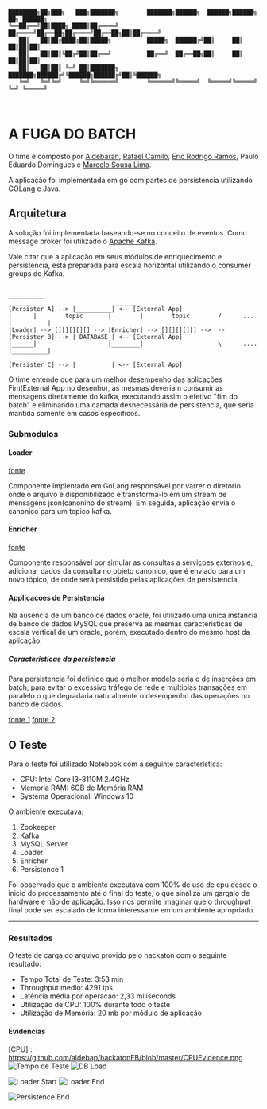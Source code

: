 ```
████████╗██╗███╗   ███╗███████╗        ███████╗██████╗  ██████╗██████╗ ██╗ ██████╗
╚══██╔══╝██║████╗ ████║██╔════╝        ██╔════╝██╔══██╗██╔════╝██╔══██╗██║██╔════╝
   ██║   ██║██╔████╔██║█████╗          █████╗  ██████╔╝██║     ██║  ██║██║██║     
   ██║   ██║██║╚██╔╝██║██╔══╝          ██╔══╝  ██╔══██╗██║     ██║  ██║██║██║     
   ██║   ██║██║ ╚═╝ ██║███████╗        ███████╗██████╔╝╚██████╗██████╔╝██║╚██████╗
   ╚═╝   ╚═╝╚═╝     ╚═╝╚══════╝        ╚══════╝╚═════╝  ╚═════╝╚═════╝ ╚═╝ ╚═════╝
                                                                                  
           
```
# A FUGA DO BATCH #


O time é composto por [Aldebaran](https://github.com/aldebap), [Rafael Camilo](https://github.com/rcamilo), [Eric Rodrigo Ramos](https://github.com/eric-r-ramos), Paulo Eduardo Domingues e [Marcelo Sousa Lima](https://github.com/marceluxvk).

A aplicação foi implementada em go com partes de persistencia utilizando GOLang e Java.

## Arquitetura ##

A solução foi implementada baseando-se no conceito de eventos. Como message broker foi utilizado o [Apache Kafka](http://kafka.apache.org/).

Vale citar que a aplicação em seus módulos de enriquecimento e persistencia, está preparada para escala horizontal utilizando o consumer groups do Kafka.

```
                                                                                __________
 ______                      ________                        [Persister A] --> |__________| <-- [External App]
|      |        topic       |        |        topic        /      ...          |          |
|Loader| --> [][][][][] --> |Enricher| --> [][][][][] -->  --[Persister B] --> | DATABASE | <-- [External App]
|______|                    |________|                     \      ....         |__________|
                                                             [Persister C] --> |__________| <-- [External App]
```

O time entende que para um melhor desempenho das aplicações Fim(External App no desenho), as mesmas deveriam consumir as mensagens diretamente do kafka, executando assim o efetivo "fim do batch" e eliminando uma camada desnecessária de persistencia, que seria mantida somente em casos específicos.

### Submodulos ###

#### Loader ####

[fonte](https://github.com/aldebap/hackatonFB/tree/master/requestLoader)

Componente implentado em GoLang responsável por varrer o diretorio onde o arquivo é disponibilizado e transforma-lo em um stream de mensagens json(canonino do stream). Em seguida, aplicação envia o canonico para um topico kafka.

#### Enricher ####

[fonte](https://github.com/aldebap/hackatonFB/tree/master/project)

Componente responsável por simular as consultas a serviçoes externos e, adicionar dados da consulta no objeto canonico, que é enviado para um novo tópico, de onde será persistido pelas aplicações de persistencia.

#### Applicacoes de Persistencia ####

Na ausência de um banco de dados oracle, foi utilizado uma unica instancia de banco de dados MySQL que preserva as mesmas caracteristicas de escala vertical de um oracle, porém, executado dentro do mesmo host da aplicação.

##### Caracteristicas da persistencia #####

Para persistencia foi definido que o melhor modelo seria o de inserções em batch, para evitar o excessivo tráfego de rede e multiplas transações em paralelo o que degradaria naturalmente o desempenho das operações no banco de dados.

[fonte 1](https://github.com/aldebap/hackatonFB/tree/master/ajuste-persistence/) [fonte 2](https://github.com/aldebap/hackatonFB/tree/master/ebcdic-spring-boot)

## O Teste ##

Para o teste foi utilizado Notebook com a seguinte caracteristica:

* CPU: Intel Core I3-3110M 2.4GHz 
* Memoria RAM: 6GB de Memória RAM 
* Systema Operacional: Windows 10

O ambiente executava:
1. Zookeeper
2. Kafka
3. MySQL Server
4. Loader
5. Enricher
6. Persistence 1

Foi observado que o ambiente executava com 100% de uso de cpu desde o inicio do processamento até o final do teste, o que sinaliza um gargalo de hardware e não de aplicação. Isso nos permite imaginar que o throughput final pode ser escalado de forma interessante em um ambiente apropriado.

---

### Resultados ###

O teste de carga do arquivo provido pelo hackaton com o seguinte resultado:

* Tempo Total de Teste: 3:53 min
* Throughput medio: 4291 tps
* Latência média por operacao: 2,33 miliseconds
* Utilização de CPU: 100% durante todo o teste
* Utilização de Memória: 20 mb por módulo de aplicação

#### Evidencias ####
[CPU] : https://github.com/aldebap/hackatonFB/blob/master/CPUEvidence.png
![Tempo de Teste](https://github.com/aldebap/hackatonFB/blob/master/cronometro.jpg)
![DB Load](https://github.com/aldebap/hackatonFB/blob/master/dbevidence.PNG)

![Loader Start](https://github.com/aldebap/hackatonFB/blob/master/loader-start-evidence.PNG)
![Loader End](https://github.com/aldebap/hackatonFB/blob/master/loader-end-evidence.PNG)

![Persistence End](https://github.com/aldebap/hackatonFB/blob/master/db-end-evidence.PNG)